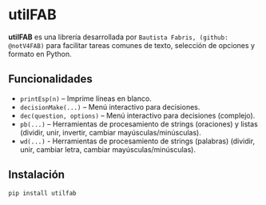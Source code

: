 # utilFAB

**utilFAB** es una librería desarrollada por `Bautista Fabris, (github: @notV4FAB)` para facilitar tareas comunes de texto, selección de opciones y formato en Python.

## Funcionalidades

- `printEsp(n)` – Imprime líneas en blanco.
- `decisionMake(...)` – Menú interactivo para decisiones.
- `dec(question, options)` – Menú interactivo para decisiones (complejo).
- `pb(...)` – Herramientas de procesamiento de strings (oraciones) y listas (dividir, unir, invertir, cambiar mayúsculas/minúsculas).
- `wd(...)` - Herramientas de procesamiento de strings (palabras) (dividir, unir, cambiar letra, cambiar mayúsculas/minúsculas).


## Instalación

```bash
pip install utilfab
